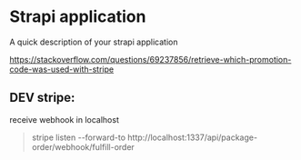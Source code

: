 # Strapi application

A quick description of your strapi application

https://stackoverflow.com/questions/69237856/retrieve-which-promotion-code-was-used-with-stripe

## DEV stripe:
receive webhook in localhost

> stripe listen --forward-to http://localhost:1337/api/package-order/webhook/fulfill-order